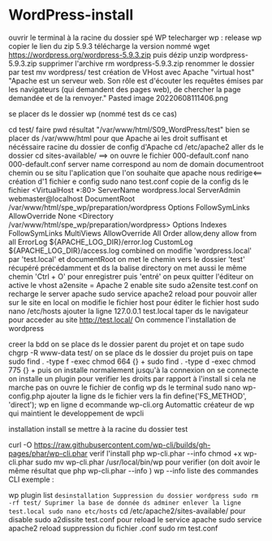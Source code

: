 # WordPress-install
ouvrir le terminal à la racine du dossier spé WP
telecharger wp : release wp
copier le lien du zip 5.9.3
télécharge la version nommé
wget https://wordpress.org/wordpress-5.9.3.zip
puis dézip
unzip wordpress-5.9.3.zip
supprimer l'archive
rm wordpress-5.9.3.zip
renommer le dossier par test
mv wordpress/ test
création de VHost avec Apache "virtual host"
"Apache est un serveur web. Son rôle est d'écouter les requêtes émises par les navigateurs (qui demandent des pages web), de chercher la page demandée et de la renvoyer."
Pasted image 20220608111406.png

se placer ds le dossier wp (nommé test ds ce cas)

cd test/
faire
pwd
résultat "/var/www/html/S09_WordPress/test"
bien se placer ds /var/www/html pour que Apache ai les droit suffisant et nécéssaire
racine du dossier de config d'Apache
cd /etc/apache2
aller ds le dossier
cd sites-available/
==>
on ouvre le fichier 000-default.conf
nano 000-default.conf
server name correspond au nom de domain
documentroot chemin ou se situ l'aplication que l'on souhaite que apache nous redirige<==
création d'1 fichier e config
sudo nano test.conf
copie de la config ds le fichier
<VirtualHost *:80>
   ServerName wordpress.local
   ServerAdmin webmaster@localhost
   DocumentRoot /var/www/html/spe_wp/preparation/wordpress
   <Directory />
           Options FollowSymLinks
           AllowOverride None
   </Directory>
   <Directory /var/www/html/spe_wp/preparation/wordpress>
           Options Indexes FollowSymLinks MultiViews
           AllowOverride All
           Order allow,deny
           allow from all
   </Directory>
   ErrorLog ${APACHE_LOG_DIR}/error.log
   CustomLog ${APACHE_LOG_DIR}/access.log combined
</VirtualHost>
on modifie 'wordpress.local' par 'test.local'
et documentRoot on met le chemin vers le dossier 'test' récupéré précédamment
et ds la balise directory on met aussi le même chemin
'Ctrl + O' pour enregistrer puis 'entré'
on peux quitter l'éditeur
on active le vhost
a2ensite = Apache 2 enable site
sudo a2ensite test.conf
on recharge le server apache
sudo service apache2 reload
pour pouvoir aller sur le site en local on modifie le fichier host
pour éditer le fichier host
sudo nano /etc/hosts
ajouter la ligne
127.0.0.1 test.local
taper ds le navigateur pour acceder au site
http://test.local/
On commence l'installation de wordpress

creer la bdd
on se place ds le dossier parent du projet
et on tape
sudo chgrp -R www-data test/
on se place ds le dossier du projet
puis on tape
sudo find . -type f -exec chmod 664 {} +
sudo find . -type d -exec chmod 775 {} +
puis on installe normalement jusqu'à la connexion
on se connecte
on installe un plugin pour verifier les droits par rapport à l'install
si cela ne marche pas
on ouvre le fichier de config wp ds le terminal
sudo nano wp-config.php
ajouter la ligne ds le fichier vers la fin
define('FS_METHOD', 'direct');
wp en ligne d ecommande
wp-cli.org
Automattic créateur de wp qui maintient le developpement de wpcli

installation
install
se mettre à la racine du dossier test

curl -O https://raw.githubusercontent.com/wp-cli/builds/gh-pages/phar/wp-cli.phar
verif l'install
php wp-cli.phar --info
chmod +x wp-cli.phar
sudo mv wp-cli.phar /usr/local/bin/wp
pour verifier (on doit avoir le même résultat que php wp-cli.phar --info )
wp --info
liste des commandes CLI
exemple :

wp plugin list
``
desinstallation
Suppression du dossier wordpress
sudo rm -rf test/
Suprimer la base de donnée ds adminer
enlever la ligne test.local
sudo nano etc/hosts
``
cd /etc/apache2/sites-available/
pour disable
sudo a2dissite test.conf
pour reload le service apache
sudo service apache2 reload
suppression du fichier .conf
sudo rm test.conf
